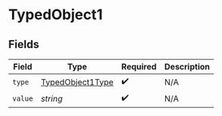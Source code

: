# TypedObject1


## Fields

| Field                                                       | Type                                                        | Required                                                    | Description                                                 |
| ----------------------------------------------------------- | ----------------------------------------------------------- | ----------------------------------------------------------- | ----------------------------------------------------------- |
| `type`                                                      | [TypedObject1Type](../../models/shared/TypedObject1Type.md) | :heavy_check_mark:                                          | N/A                                                         |
| `value`                                                     | *string*                                                    | :heavy_check_mark:                                          | N/A                                                         |